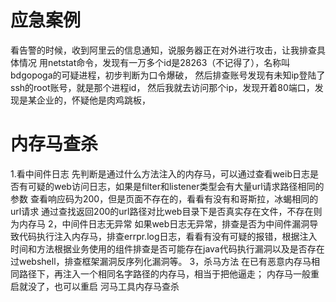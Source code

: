# 应急案例
看告警的时候，收到阿里云的信息通知，说服务器正在对外进行攻击，让我排查具体情况
用netstat命令，发现有一万多个id是28263（不记得了），名称叫bdgopoga的可疑进程，初步判断为口令爆破，
然后排查账号发现有未知ip登陆了ssh的root账号，就是那个进程id，
然后我就去访问那个ip，发现开着80端口，发现是某企业的，怀疑他是肉鸡跳板，
# 内存马查杀
1.看中间件日志
先判断是通过什么方法注入的内存马，可以通过查看weib日志是否有可疑的web访问日志，如果是filter和listener类型会有大量url请求路径相同的参数
查看响应码为200，但是页面不存在的，看看有没有和哥斯拉，冰蝎相同的url请求
通过查找返回200的url路径对比web目录下是否真实存在文件，不存在则为内存马
2，中间件日志无异常
如果web日志无异常，排查是否为中间件漏洞导致代码执行注入内存马，排查errpr.log日志，看看有没有可疑的报错，根据注入时间和方法根据业务使用的组件排查是否可能存在java代码执行漏洞以及是否存在过webshell，排查框架漏洞反序列化漏洞等。
3，杀马方法
	在已有恶意内存马相同路径下，再注入一个相同名字路径的内存马，相当于把他逼走；
内存马一般重启就没了，也可以重启
河马工具内存马查杀